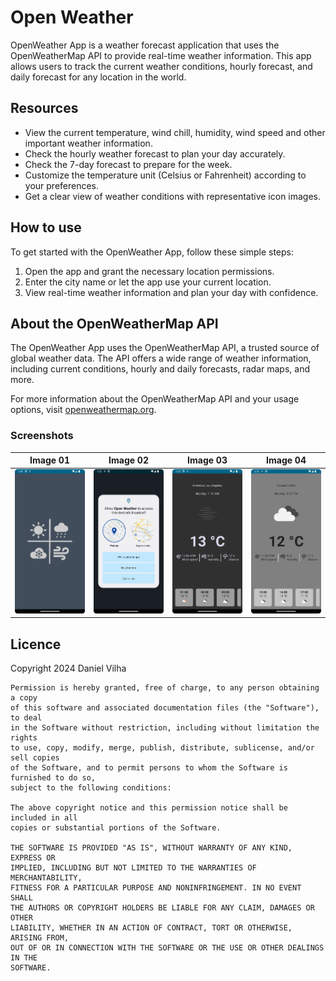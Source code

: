 # Open Weather
OpenWeather App is a weather forecast application that uses the OpenWeatherMap API to provide real-time weather information. This app allows users to track the current weather conditions, hourly forecast, and daily forecast for any location in the world.

## Resources

- View the current temperature, wind chill, humidity, wind speed and other important weather information.
- Check the hourly weather forecast to plan your day accurately.
- Check the 7-day forecast to prepare for the week.
- Customize the temperature unit (Celsius or Fahrenheit) according to your preferences.
- Get a clear view of weather conditions with representative icon images.

## How to use

To get started with the OpenWeather App, follow these simple steps:

1. Open the app and grant the necessary location permissions.
2. Enter the city name or let the app use your current location.
3. View real-time weather information and plan your day with confidence.

## About the OpenWeatherMap API

The OpenWeather App uses the OpenWeatherMap API, a trusted source of global weather data. The API offers a wide range of weather information, including current conditions, hourly and daily forecasts, radar maps, and more.

For more information about the OpenWeatherMap API and your usage options, visit [openweathermap.org](https://openweathermap.org/).

### Screenshots
| Image 01                                | Image 02                                | Image 03                                | Image 04                                |
|-----------------------------------------|-----------------------------------------|-----------------------------------------|-----------------------------------------|
| ![Image 01](/images/Screenshot_101.png) | ![Image 02](/images/Screenshot_102.png) | ![Image 03](/images/Screenshot_103.png) | ![Image 04](/images/Screenshot_104.png) |

## Licence
Copyright 2024 Daniel Vilha
```
Permission is hereby granted, free of charge, to any person obtaining a copy
of this software and associated documentation files (the "Software"), to deal
in the Software without restriction, including without limitation the rights
to use, copy, modify, merge, publish, distribute, sublicense, and/or sell copies
of the Software, and to permit persons to whom the Software is furnished to do so,
subject to the following conditions:

The above copyright notice and this permission notice shall be included in all
copies or substantial portions of the Software.

THE SOFTWARE IS PROVIDED "AS IS", WITHOUT WARRANTY OF ANY KIND, EXPRESS OR
IMPLIED, INCLUDING BUT NOT LIMITED TO THE WARRANTIES OF MERCHANTABILITY,
FITNESS FOR A PARTICULAR PURPOSE AND NONINFRINGEMENT. IN NO EVENT SHALL
THE AUTHORS OR COPYRIGHT HOLDERS BE LIABLE FOR ANY CLAIM, DAMAGES OR OTHER
LIABILITY, WHETHER IN AN ACTION OF CONTRACT, TORT OR OTHERWISE, ARISING FROM,
OUT OF OR IN CONNECTION WITH THE SOFTWARE OR THE USE OR OTHER DEALINGS IN THE
SOFTWARE.
```